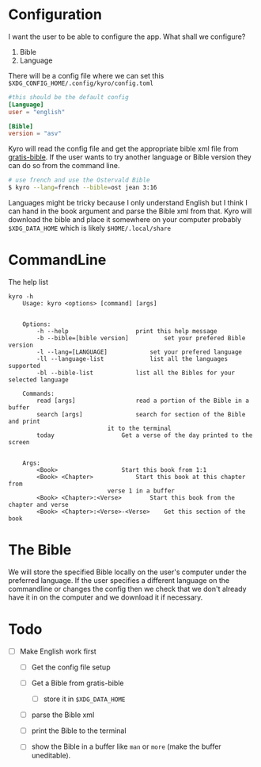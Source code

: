 # Configuration
I want the user to be able to  configure the app.  What shall we configure?

1. Bible
2. Language

There will be a config file where we can set this `$XDG_CONFIG_HOME/.config/kyro/config.toml`

```toml
#this should be the default config
[Language]
user = "english"

[Bible]
version = "asv"
```

Kyro will read the config file and get the appropriate bible xml file from [gratis-bible](https://github.com/gratis-bible/bible).
If the user wants to try another language or Bible version they can do so from the command line.
```sh
# use french and use the Ostervald Bible
$ kyro --lang=french --bible=ost jean 3:16
```

Languages might be tricky because I only understand English but I think I can hand in the book argument and parse the Bible xml from that.
Kyro will download the bible and place it somewhere on your computer probably `$XDG_DATA_HOME` which is likely
`$HOME/.local/share`


# CommandLine

The help list
```
kyro -h
	Usage: kyro <options> [command] [args]


	Options:
		-h --help 					print this help message
		-b --bible=[bible version]  		set your prefered Bible version
		-l --lang=[LANGUAGE]    		set your prefered language
		-ll --language-list 			list all the languages supported
		-bl --bible-list 			list all the Bibles for your selected language

	Commands:
		read [args]  				read a portion of the Bible in a buffer
		search [args] 				search for section of the Bible and print
							it to the terminal
		today 					Get a verse of the day printed to the screen


	Args:
		<Book>  				Start this book from 1:1
		<Book> <Chapter> 			Start this book at this chapter from
							verse 1 in a buffer
		<Book> <Chapter>:<Verse>  		Start this book from the chapter and verse
		<Book> <Chapter>:<Verse>-<Verse>  	Get this section of the book
```


#  The Bible
We will store the specified Bible locally on the user's computer under the preferred language.
If the user specifies a different language on the commandline or changes the config then we check that
we don't already have it in on the computer and we download it if necessary.


# Todo
- [ ] Make English work first
	- [ ]  Get the config file setup
	- [ ] Get a Bible from gratis-bible
		- [ ] store it in `$XDG_DATA_HOME`
	- [ ] parse the Bible xml
	- [ ] print the Bible to the terminal
	- [ ] show the Bible in a buffer like `man` or `more` (make the buffer uneditable).




